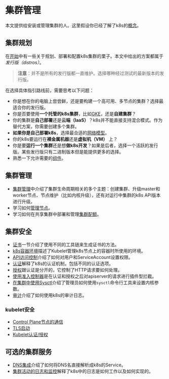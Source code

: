 # 集群管理

本文提供给安装或管理集群的人。这里假设你已经了解了k8s的[概念](../基本概念.md)。

## 集群规划

在[开始](../../开始/开始.md)中有一些关于规划、部署和配置k8s集群的栗子。本文中给出的方案都属于*发行版（distros）*。

>**注意**：并不是所有的发行版都一直维护。选择哪种经过测试的最新版本的发行版。

在选择具体指引路线前，需要思考以下问题：

- 你是想在你的电脑上尝尝鲜，还是要构建一个高可用、多节点的集群？选择最适合你的发行版。
- 你是否要使用**一个托管的k8s集群**，比如[GKE](https://cloud.google.com/kubernetes-engine/)，还是**自建集群**？
- 你的集群是**自己部署**还是**云端（IaaS）**？k8s并不能直接支持混合模式。作为替代方案，你需要创建多个集群。
- **如果你是自己部署k8s**，选择最合适的[网络模型](集群网络.md)。
- 你的k8s要运行在**裸金属机器**还是**虚拟机（VM）** 上？
- 你是要**运行一个集群**还是想**做k8s开发**？如果是后者，选择一个活跃的发行版。某些发行版只有二进制版本但是能提供更多的选择。
- 熟悉一下允许需要的[组件](../概要/Kubernetes组成.md)。

## 集群管理

- [集群管理](https://v1-18.docs.kubernetes.io/docs/tasks/administer-cluster/cluster-management/)中介绍了集群生命周期相关的多个主题：创建集群、升级master和worker节点、节点维护（比如内核升级），还有对运行中集群的k8s API版本进行升级。
- 学习如何[管理节点](../集群架构/节点（Node）.md)。
- 学习如何在共享集群中部署和管理[集群配额](../策略/资源配额.md)。

## 集群安全

- [证书](证书.md)一节介绍了使用不同的工具链来生成证书的方法。
- [k8s容器环境](../容器/容器环境.md)描述了Kubelet管理k8s节点上的容器时所使用的环境。
- [API访问控制](https://v1-18.docs.kubernetes.io/docs/reference/access-authn-authz/controlling-access/)介绍了如何对用户和ServiceAccount设置权限。
- [认证](https://v1-18.docs.kubernetes.io/docs/reference/access-authn-authz/authentication/)解释了k8s的认证机制，包括不同的认证选项。
- [授权](https://v1-18.docs.kubernetes.io/docs/reference/access-authn-authz/authorization/)跟认证是分开的，它控制了HTTP请求要如何处理。
- [使用准入控制器](https://v1-18.docs.kubernetes.io/docs/reference/access-authn-authz/admission-controllers/)是在认证和授权之后对apiserver的请求进行插件型拦截。
- [在集群中使用Sysctl](https://v1-18.docs.kubernetes.io/docs/tasks/administer-cluster/sysctl-cluster/)介绍了管理员如何使用`sysctl`命令行工具来设置内核参数。
- [审计](https://v1-18.docs.kubernetes.io/docs/tasks/debug-application-cluster/audit/)介绍了如何使用k8s的审计日志。

### kubelet安全

- [Control Plane节点的通信](../集群架构/主节点通信.md)
- [TLS启动](https://v1-18.docs.kubernetes.io/docs/reference/command-line-tools-reference/kubelet-tls-bootstrapping/)
- [Kubelet认证/授权](https://v1-18.docs.kubernetes.io/docs/reference/command-line-tools-reference/kubelet-authentication-authorization/)

## 可选的集群服务

- [DNS集成](../Service，负载均衡，网络/Pod和Service的DNS.md)介绍了如何将DNS名直接解析成k8s的Service。
- [集群活动的日志和监控](日志架构.md)解释了k8s中的日志是如何工作以及如何实现的。